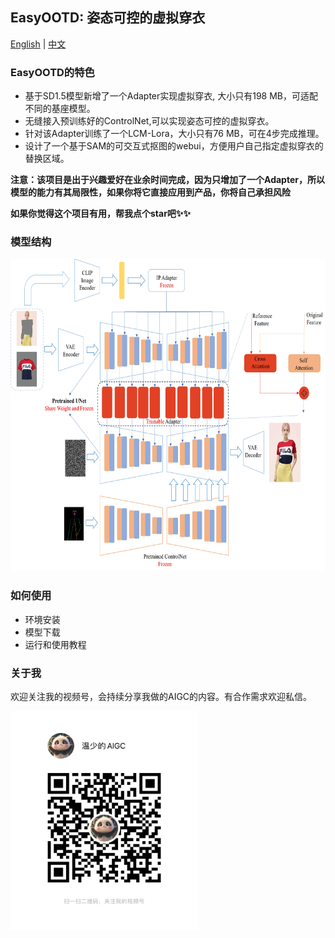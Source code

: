 ## EasyOOTD: 姿态可控的虚拟穿衣
<a href="README.md">English</a> | <a href="README_CN.md">中文</a>

### EasyOOTD的特色
* 基于SD1.5模型新增了一个Adapter实现虚拟穿衣, 大小只有198 MB，可适配不同的基座模型。
* 无缝接入预训练好的ControlNet,可以实现姿态可控的虚拟穿衣。
* 针对该Adapter训练了一个LCM-Lora，大小只有76 MB，可在4步完成推理。
* 设计了一个基于SAM的可交互式抠图的webui，方便用户自己指定虚拟穿衣的替换区域。

**注意：该项目是出于兴趣爱好在业余时间完成，因为只增加了一个Adapter，所以模型的能力有其局限性，如果你将它直接应用到产品，你将自己承担风险**

**如果你觉得这个项目有用，帮我点个star吧✨✨**

### 模型结构
<img src="assets/introductions/model.jpg" alt="视频号" width="768" height="500">

### 如何使用
* 环境安装
* 模型下载
* 运行和使用教程

### 关于我
欢迎关注我的视频号，会持续分享我做的AIGC的内容。有合作需求欢迎私信。

<img src="assets/introductions/shipinhao.jpg" alt="视频号" width="300" height="350">